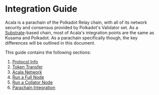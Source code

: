 # Integration Guide

Acala is a parachain of the Polkadot Relay chain, with all of its network security and consensus provided by Polkadot's Validator set. As a [Substrate](https://www.substrate.io/)-based chain, most of Acala's integration points are the same as Kusama and Polkadot. As a parachain specifically though, the key differences will be outlined in this document.

This guide contains the following sections:

1. [Protocol Info](protocol-info.md)
2. [Token Transfer](token-transfer.md)
3. [Acala Network](networks.md)
4. [Run a Full Node](full-node.md)
5. [Run a Collator Node](collator.md)
6. [Parachain Integration](../../integrate/composable-chains/README.md)
